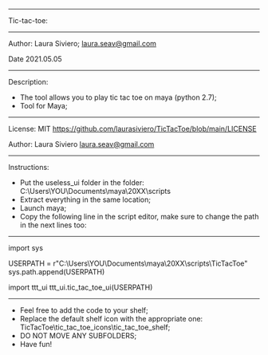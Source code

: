*************************************************************************

Tic-tac-toe:

*************************************************************************
 Author: Laura Siviero;
         laura.seav@gmail.com
 
 Date 2021.05.05
*************************************************************************

Description:
  - The tool allows you to play tic tac toe on maya (python 2.7);
  - Tool for Maya;

*************************************************************************
 License: MIT https://github.com/laurasiviero/TicTacToe/blob/main/LICENSE
 
 Author: Laura Siviero
         laura.seav@gmail.com
 
*************************************************************************

Instructions:
   - Put the useless_ui folder in the folder: 
     C:\Users\YOU\Documents\maya\20XX\scripts
   - Extract everything in the same location;
   - Launch maya;
   - Copy the following line in the script editor, make sure to change the path in the next lines too:

*************************************************************************
import sys

USERPATH = r"C:\Users\YOU\Documents\maya\20XX\scripts\TicTacToe"
sys.path.append(USERPATH)

import ttt_ui
ttt_ui.tic_tac_toe_ui(USERPATH)
 
 *************************************************************************
 
 - Feel free to add the code to your shelf;
 - Replace the default shelf icon with the appropriate one: TicTacToe\tic_tac_toe_icons\tic_tac_toe_shelf;
 - DO NOT MOVE ANY SUBFOLDERS;
 - Have fun!
